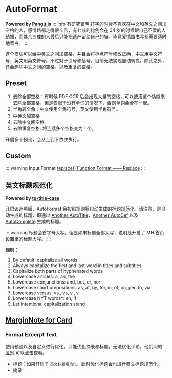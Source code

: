 # AutoFormat

**Powered by [Pangu.js](https://github.com/vinta/pangu.js/)**
::: info 有研究表明
打字的时候不喜欢在中文和英文之间加空格的人，感情路都走得很辛苦，有七成的比例会在 34 岁的时候跟自己不爱的人结婚，而其余三成的人最后只能把遗产留给自己的猫。毕竟爱情跟书写都需要适时地留白。
:::

这个模块可以给中英文之间加空格，并且会将标点符号修改正确，中文用中文符号，英文用英文符号。不过对于引号和括号，目前无法实现自动转换。除此之外，还会删除中文之间的空格，以及重复的空格。

## Preset

1. 去除全部空格：有时候 PDF OCR 后会出现大量的空格，可以使用这个功能来去除全部空格，但是仅限于没有单词的情况下，否则单词会合在一起。
2. 半角转全角：中文使用全角符号，英文使用半角符号。
3. 中英文加空格
4. 去除中文间空格。
5. 去除重复空格: 将连续多个空格变为 1 个。

开启多个预设，会从上到下依次执行。

## Custom

::: warning Input Format
[replace() Function Format —— Replace](../custom.md#replace-function)
:::

## 英文标题规范化

**Powered by [to-title-case](https://github.com/gouch/to-title-case)**

开启该选项后，AutoFormat 会按照规则将自动生成的标题规范化。请注意，是自动生成的标题，即通过 [Another AutoTitle](anotherautodef.md)，[Another AutoDef](anotherautodef.md) 以及 [AutoComplete](autocomplete.md) 生成的标题。

::: warning
标题会首字母大写。但是如果标题全部大写，说明是开启了 MN 首页设置里的标题大写。
:::

**规则：**

1. By default, capitalize all words
2. Always capitalize the first and last word in titles and subtitles
3. Capitalize both parts of hyphenated words
4. Lowercase articles: a, an, the
5. Lowercase conjunctions: and, but, or, nor
6. Lowercase short prepositions: as, at, by, for, in, of, on, per, to, via
7. Lowercase versus: vs., vs, v., v
8. Lowercase NYT words\*: en, if
9. Let intentional capitalization stand

## [MarginNote for Card](magicaction4card.md#format-excerpt-text)

### Format Excerpt Text

使用预设以及自定义进行优化。只能优化摘录和标题，无法优化评论，他们间的 [区别](../concept.md#摘录笔记卡片评论) 可以点击查看。

- 标题：如果开启了 `英文标题规范化`，此时优化标题会也进行英文标题规范化。
- 摘录
